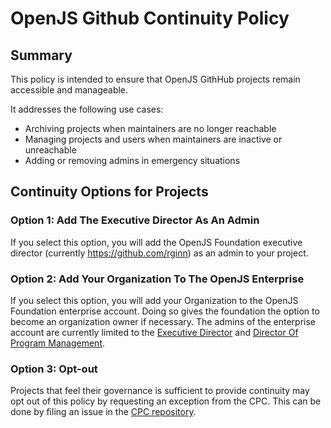 # OpenJS Github Continuity Policy

## Summary

This policy is intended to ensure that OpenJS GithHub projects remain accessible and manageable. 

It addresses the following use cases:

- Archiving projects when maintainers are no longer reachable
- Managing projects and users when maintainers are inactive or unreachable
- Adding or removing admins in emergency situations

## Continuity Options for Projects

### Option 1: Add The Executive Director As An Admin

If you select this option, you will add the OpenJS Foundation executive director (currently https://github.com/rginn) 
as an admin to your project.

### Option 2: Add Your Organization To The OpenJS Enterprise

If you select this option, you will add your Organization to the OpenJS Foundation enterprise account. Doing so gives 
the foundation the option to become an organization owner if necessary.  The admins of the enterprise account are 
currently limited to the [Executive Director](https://github.com/rginn) 
and [Director Of Program Management](https://github.com/bensternthal). 

### Option 3: Opt-out

Projects that feel their governance is sufficient to provide continuity may opt out of this policy by requesting an 
exception from the CPC. This can be done by filing an issue in the 
[CPC repository](https://github.com/openjs-foundation/cross-project-council/issues).
